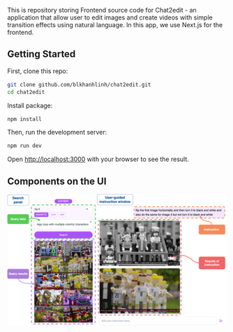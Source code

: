 This is repository storing Frontend source code for Chat2edit - an application that allow user to edit images and create videos with simple transition effects using natural language. In this app, we use Next.js for the frontend.

## Getting Started

First, clone this repo:
```bash
git clone github.com/blkhanhlinh/chat2edit.git
cd chat2edit
```
Install package:
```bash
npm install
```

Then, run the development server:

```bash
npm run dev
```

Open [http://localhost:3000](http://localhost:3000) with your browser to see the result.

## Components on the UI
<img src="https://github.com/blkhanhlinh/chat2edit/blob/main/img/UI.png">
